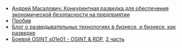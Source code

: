 - [Андрей Масалович: Конкурентная разведка для обеспечения экономической безопасности на предприятии](https://youtu.be/7zWWoWbQ70M)
- [Пробив](kontragenta.net)
- [Блог о разведывательных технологиях в бизнесе, и бизнесе, как разведке](http://hrazvedka.ru/)
- [Боевой OSINT s01e01 - OSINT & RDP](https://telegra.ph/Boevoj-OSINT-s01e01---OSINT--RDP-04-18-2), [2 часть](https://telegra.ph/Boevoj-OSINT-s01e02---Deobfuskaciya-i-analiz-ishodnogo-koda--raskrytie-seti-rasprostraneniya-CP-04-22)
